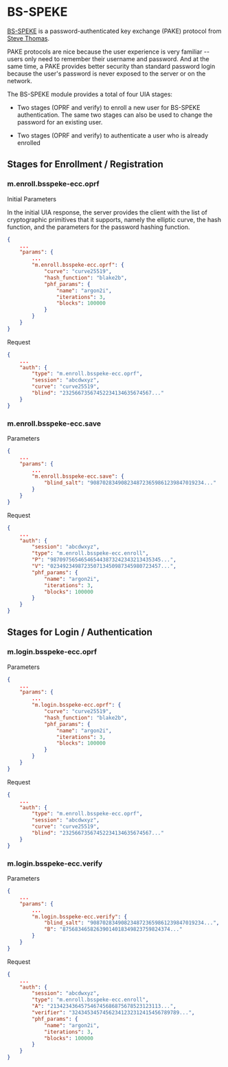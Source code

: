 # BS-SPEKE

[BS-SPEKE](https://gist.github.com/Sc00bz/e99e48a6008eef10a59d5ec7b4d87af3) is a
password-authenticated key exchange (PAKE) protocol from [Steve Thomas](https://tobtu.com/blog/2021/10/srp-is-now-deprecated/).

PAKE protocols are nice because the user experience is very familiar -- users
only need to remember their username and password.  And at the same time, a
PAKE provides better security than standard password login because the user's
password is never exposed to the server or on the network.

The BS-SPEKE module provides a total of four UIA stages:

* Two stages (OPRF and verify) to enroll a new user for BS-SPEKE
  authentication.  The same two stages can also be used to change
  the password for an existing user.

* Two stages (OPRF and verify) to authenticate a user who is already enrolled


## Stages for Enrollment / Registration

### m.enroll.bsspeke-ecc.oprf

Initial Parameters

In the initial UIA response, the server provides the client with the list of
cryptographic primitives that it supports, namely the elliptic curve, the
hash function, and the parameters for the password hashing function.

```json
{
    ...
    "params": {
        ...
        "m.enroll.bsspeke-ecc.oprf": {
            "curve": "curve25519",
            "hash_function": "blake2b",
            "phf_params": {
                "name": "argon2i",
                "iterations": 3,
                "blocks": 100000
            }
        }
    }
}
```

Request

```json
{
    ...
    "auth": {
        "type": "m.enroll.bsspeke-ecc.oprf",
        "session": "abcdwxyz",
        "curve": "curve25519",
        "blind": "23256673567452234134635674567..."
    }
}
```


### m.enroll.bsspeke-ecc.save

Parameters

```json
{
    ...
    "params": {
        ...
        "m.enroll.bsspeke-ecc.save": {
            "blind_salt": "9087028349082348723659861239847019234..."
        }
    }
}
```

Request

```json
{
    ...
    "auth": {
        "session": "abcdwxyz",
        "type": "m.enroll.bsspeke-ecc.enroll",
        "P": "987097565465465443873242343213435345...",
        "V": "023492349872350713450987345980723457...",
        "phf_params": {
            "name": "argon2i",
            "iterations": 3,
            "blocks": 100000
        }
    }
}
```

## Stages for Login / Authentication

### m.login.bsspeke-ecc.oprf

Parameters

```json
{
    ...
    "params": {
        ...
        "m.login.bsspeke-ecc.oprf": {
            "curve": "curve25519",
            "hash_function": "blake2b",
            "phf_params": {
                "name": "argon2i",
                "iterations": 3,
                "blocks": 100000
            }
        }
    }
}
```

Request

```json
{
    ...
    "auth": {
        "type": "m.enroll.bsspeke-ecc.oprf",
        "session": "abcdwxyz",
        "curve": "curve25519",
        "blind": "23256673567452234134635674567..."
    }
}
```

### m.login.bsspeke-ecc.verify

Parameters

```json
{
    ...
    "params": {
        ...
        "m.login.bsspeke-ecc.verify": {
            "blind_salt": "9087028349082348723659861239847019234...",
            "B": "87568346582639014018349823759824374..."
        }
    }
}
```

Request

```json
{
    ...
    "auth": {
        "session": "abcdwxyz",
        "type": "m.enroll.bsspeke-ecc.enroll",
        "A": "213423436457546745686875678523123113...",
        "verifier": "32434534574562341232312415456789789...",
        "phf_params": {
            "name": "argon2i",
            "iterations": 3,
            "blocks": 100000
        }
    }
}
```
